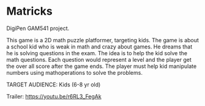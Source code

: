 # Matricks
DigiPen GAM541 project.

This game is a 2D math puzzle platformer, targeting kids. The game is about a school kid who is weak in math and crazy about games. He dreams that he is solving questions in the exam. The idea is to help the kid solve the math questions. Each question would represent a level and the player get the over all score after the game ends. The player must help kid manipulate numbers using mathoperations to solve the problems.



TARGET AUDIENCE: Kids (6-8 yr old)

Trailer: https://youtu.be/r6RL3_FegAk
